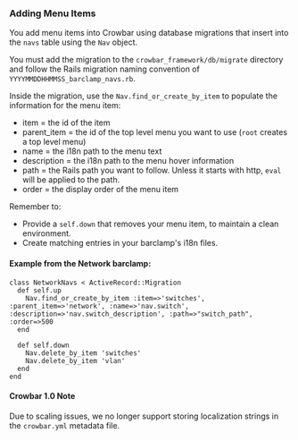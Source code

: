 ### Adding Menu Items

You add menu items into Crowbar using database migrations that insert into the `navs` table using the `Nav` object.

You must add the migration to the `crowbar_framework/db/migrate` directory and follow the Rails migration naming convention of `YYYYMMDDHHMMSS_barclamp_navs.rb`.

Inside the migration, use the `Nav.find_or_create_by_item` to populate the information for the menu item:

*	item = the id of the item
*	parent_item = the id of the top level menu you want to use (`root` creates a top level menu)
*	name = the i18n path to the menu text
*	description = the i18n path to the menu hover information
*	path = the Rails path you want to follow.  Unless it starts with http, `eval` will be applied to the path.
*	order = the display order of the menu item

Remember to:

*	Provide a `self.down` that removes your menu item, to maintain a clean environment.
*	Create matching entries in your barclamp's i18n files.

#### Example from the Network barclamp:
    class NetworkNavs < ActiveRecord::Migration
      def self.up
        Nav.find_or_create_by_item :item=>'switches', :parent_item=>'network', :name=>'nav.switch', :description=>'nav.switch_description', :path=>"switch_path", :order=>500
      end
    
      def self.down
        Nav.delete_by_item 'switches'
        Nav.delete_by_item 'vlan'
      end
    end

#### Crowbar 1.0 Note

Due to scaling issues, we no longer support storing localization strings in the `crowbar.yml` metadata file.
